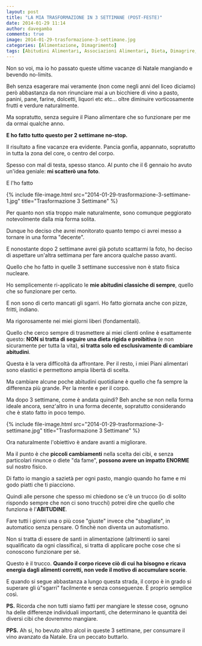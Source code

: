 ```yaml
---
layout: post
title: "LA MIA TRASFORMAZIONE IN 3 SETTIMANE (POST-FESTE)"
date: 2014-01-29 11:14
author: davegamba
comments: true
image: 2014-01-29-trasformazione-3-settimane.jpg
categories: [Alimentazione, Dimagrimento]
tags: [Abitudini Alimentari, Associazioni Alimentari, Dieta, Dimagrire, Dissociata, Massa Muscolare, Pasto Perfetto, Problemi Digestivi, Trasformazione]
---
```

Non so voi, ma io ho passato queste ultime vacanze di Natale mangiando e bevendo no-limits.

Beh senza esagerare mai veramente (non come negli anni del liceo diciamo) però abbastanza da non rinunciare mai a un bicchiere di vino a pasto, panini, pane, farine, dolcetti, liquori etc etc... oltre diminuire vorticosamente frutti e verdure naturalmente.

Ma sopratutto, senza seguire il Piano alimentare che so funzionare per me da ormai qualche anno.

**E ho fatto tutto questo per 2 settimane no-stop.**

Il risultato a fine vacanze era evidente. Pancia gonfia, appannato, sopratutto in tutta la zona del core, o centro del corpo.

Spesso con mal di testa, spesso stanco. Al punto che il 6 gennaio ho avuto un'idea geniale: **mi scatterò una foto**.

E l'ho fatto

{% include file-image.html src="2014-01-29-trasformazione-3-settimane-1.jpg" title="Trasformazione 3 Settimane" %}

Per quanto non stia troppo male naturalmente, sono comunque peggiorato notevolmente dalla mia forma solita.

Dunque ho deciso che avrei monitorato quanto tempo ci avrei messo a tornare in una forma "decente".

E nonostante dopo 2 settimane avrei già potuto scattarmi la foto, ho deciso di aspettare un'altra settimana per fare ancora qualche passo avanti.

Quello che ho fatto in quelle 3 settimane successive non è stato fisica nucleare.

Ho semplicemente ri-applicato le **mie abitudini classiche di sempre**, quello che so funzionare per certo.

E non sono di certo mancati gli sgarri. Ho fatto giornata anche con pizze, fritti, indiano.

Ma rigorosamente nei miei giorni liberi (fondamentali).

Quello che cerco sempre di trasmettere ai miei clienti online è esattamente questo: **NON si tratta di seguire una dieta rigida e proibitiva** (e non sicuramente per tutta la vita), **si tratta solo ed esclusivamente di cambiare abitudini**.

Questa è la vera difficoltà da affrontare. Per il resto, i miei Piani alimentari sono elastici e permettono ampia libertà di scelta.

Ma cambiare alcune poche abitudini quotidiane è quello che fa sempre la differenza più grande. Per la mente e per il corpo.

Ma dopo 3 settimane, come è andata quindi? Beh anche se non nella forma ideale ancora, senz'altro in una forma decente, sopratutto considerando che è stato fatto in poco tempo.

{% include file-image.html src="2014-01-29-trasformazione-3-settimane.jpg" title="Trasformazione 3 Settimane" %}

Ora naturalmente l'obiettivo è andare avanti a migliorare.

Ma il punto è che **piccoli cambiamenti** nella scelta dei cibi, e senza particolari rinunce o diete "da fame", **possono avere un impatto ENORME** sul nostro fisico.

Di fatto io mangio a sazietà per ogni pasto, mangio quando ho fame e mi godo piatti che ti piacciono.

Quindi alle persone che spesso mi chiedono se c'è un trucco (io di solito rispondo sempre che non ci sono trucchi) potrei dire che quello che funziona è l'**ABITUDINE**.

Fare tutti i giorni una o più cose "giuste" invece che "sbagliate", in automatico senza pensare. O finchè non diventa un automatismo.

Non si tratta di essere de santi in alimentazione (altrimenti io sarei squalificato da ogni classifica), si tratta di applicare poche cose che si conoscono funzionare per sè.

Questo è il trucco. **Quando il corpo riceve ciò di cui ha bisogno e ricava energia dagli alimenti corretti, non vede il motivo di accumulare scorie**.

E quando si segue abbastanza a lungo questa strada, il corpo è in grado si superare gli ù"sgarri" facilmente e senza conseguenze. È proprio semplice così.

**PS.** Ricorda che non tutti siamo fatti per mangiare le stesse cose, ognuno ha delle differenze individuali importanti, che determinano le quantità dei diversi cibi che dovremmo mangiare.

**PPS.** Ah si, ho bevuto altro alcol in queste 3 settimane, per consumare il vino avanzato da Natale. Era un peccato buttarlo.